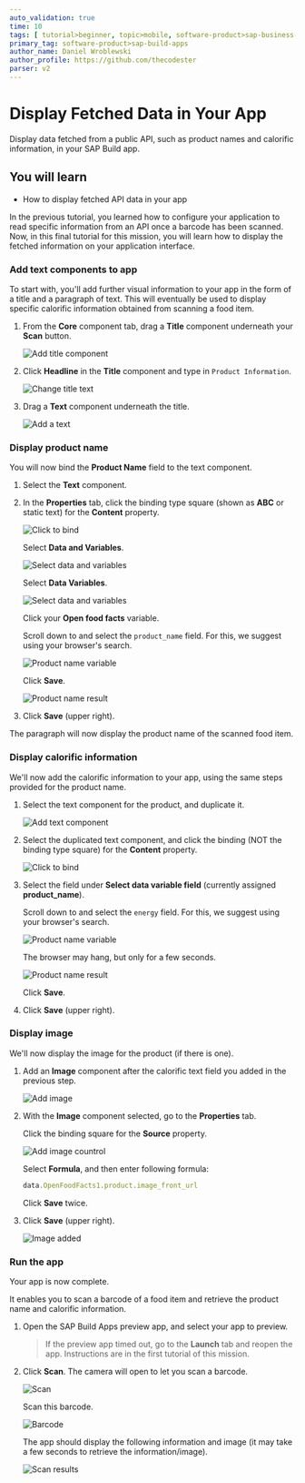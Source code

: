 ```yaml
---
auto_validation: true
time: 10
tags: [ tutorial>beginner, topic>mobile, software-product>sap-business-technology-platform, software-product>sap-build]
primary_tag: software-product>sap-build-apps
author_name: Daniel Wroblewski
author_profile: https://github.com/thecodester
parser: v2
---
```

 
# Display Fetched Data in Your App
<!-- description --> Display data fetched from a public API, such as product names and calorific information, in your SAP Build app.

## You will learn
  - How to display fetched API data in your app

In the previous tutorial, you learned how to configure your application to read specific information from an API once a barcode has been scanned. Now, in this final tutorial for this mission, you will learn how to display the fetched information on your application interface.

### Add text components to app

To start with, you'll add further visual information to your app in the form of a title and a paragraph of text. This will eventually be used to display specific calorific information obtained from scanning a food item.

1. From the **Core** component tab, drag a **Title** component underneath your **Scan** button.

    ![Add title component](add_title.png)

2. Click **Headline** in the **Title** component and type in `Product Information`.

    ![Change title text](change_title.png)

3. Drag a **Text** component underneath the title.

    ![Add a text](add_paragraph.png)



 



### Display product name
You will now bind the **Product Name** field to the text component.

1. Select the **Text** component.

2. In the **Properties** tab, click the binding type square (shown as **ABC** or static text) for the **Content** property.

    ![Click to bind](bind_paragraph.png)

    Select **Data and Variables**.

    ![Select data and variables](data_variables.png)

    Select **Data Variables**.
    
    ![Select data and variables](data_variables2.png)

    Click your **Open food facts** variable.

    Scroll down to and select the `product_name` field. For this, we suggest using your browser's search.

    ![Product name variable](product_name.png)

    Click **Save**.

    ![Product name result](product_name2.png)


3. Click **Save** (upper right).

The paragraph will now display the product name of the scanned food item.









### Display calorific information
We'll now add the calorific information to your app, using the same steps provided for the product name. 

1. Select the text component for the product, and duplicate it.

    ![Add text component](calorie1.png)

2. Select the duplicated text component, and click the binding (NOT the binding type square) for the **Content** property.

    ![Click to bind](calorie2.png)

3. Select the field under **Select data variable field** (currently assigned **product_name**). 

    Scroll down to and select the `energy` field. For this, we suggest using your browser's search.

    ![Product name variable](calorie4.png)

    The browser may hang, but only for a few seconds.

    ![Product name result](calorie5.png)

    Click **Save**.

4. Click **Save** (upper right).









### Display image
We'll now display the image for the product (if there is one).

1. Add an **Image** component after the calorific text field you added in the previous step.

    ![Add image](image1.png)

2. With the **Image** component selected, go to the **Properties** tab.

    Click the binding square for the **Source** property.

    ![Add image countrol](addimage.png)

    Select **Formula**, and then enter following formula:

    ```JavaScript
    data.OpenFoodFacts1.product.image_front_url
    ```

    Click **Save** twice.

3. Click **Save** (upper right).

    ![Image added](addimage2.png)






### Run the app
Your app is now complete.

It enables you to scan a barcode of a food item and retrieve the product name and calorific information.

1. Open the SAP Build Apps preview app, and select your app to preview.
   
    >If the preview app timed out, go to the **Launch** tab and reopen the app. Instructions are in the first tutorial of this mission.

2. Click **Scan**. The camera will open to let you scan a barcode.

    ![Scan](Scan.png)

    Scan this barcode.

    ![Barcode](barcode.gif)

    The app should display the following information and image (it may take a few seconds to retrieve the information/image).

    ![Scan results](ScanDisplay.png)

